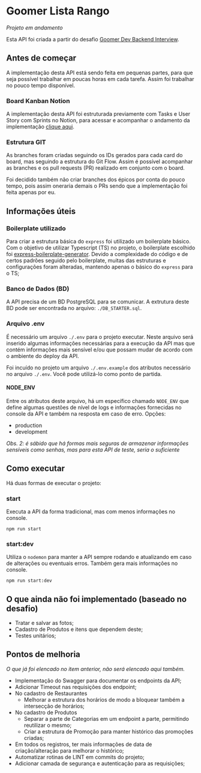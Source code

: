 # Goomer Lista Rango

_Projeto em andamento_

Esta API foi criada a partir do desafio [Goomer Dev Backend Interview](https://github.com/goomerdev/job-dev-backend-interview).

## Antes de começar

A implementação desta API está sendo feita em pequenas partes, para que seja possível trabalhar em poucas horas em cada tarefa. Assim foi trabalhar no pouco tempo disponível.

### Board Kanban Notion
A implementação desta API foi estruturada previamente com Tasks e User Story com Sprints no Notion, para acessar e acompanhar o andamento da implementação [clique aqui](https://www.notion.so/19338ed5025044ce9502444c7027bc1b?v=3347c2ab76764b17b35c96aa3ee13292).

### Estrutura GIT
As branches foram criadas seguindo os IDs gerados para cada card do board, mas seguindo a estrutura do Git Flow. Assim é possível acompanhar as branches e os pull requests (PR) realizado em conjunto com o board.

Foi decidido também não criar branches dos épicos por conta do pouco tempo, pois assim oneraria demais o PRs sendo que a implementação foi feita apenas por eu.

## Informações úteis

### Boilerplate utilizado
Para criar a estrutura básica do `express` foi utilizado um boilerplate básico. Com o objetivo de utilizar Typescript (TS) no projeto, o boilerplate escolhido foi [express-boilerplate-generator](https://www.npmjs.com/package/express-boilerplate-generator). Devido a complexidade do código e de certos padrões seguido pelo boilerplate, muitas das estruturas e configurações foram alteradas, mantendo apenas o básico do `express` para o TS;

### Banco de Dados (BD)
A API precisa de um BD PostgreSQL para se comunicar. A extrutura deste BD pode ser encontrada no arquivo: `./DB_STARTER.sql`.

### Arquivo .env
É necessário um arquivo `./.env` para o projeto executar. Neste arquivo será inserido algumas informações necessárias para a execução da API mas que contém informações mais sensível e/ou que possam mudar de acordo com o ambiente do deploy da API.

Foi incuído no projeto um arquivo `./.env.example` dos atributos necessário no arquivo `./.env`. Você pode utilizá-lo como ponto de partida.

#### NODE_ENV

Entre os atributos deste arquivo, há um específico chamado `NODE_ENV` que define algumas questões de nível de logs e informações fornecidas no console da API e também na resposta em caso de erro.
Opções:
- production
- development

_Obs. 2: é sábido que há formas mais seguras de armazenar informações sensíveis como senhas, mas para esta API de teste, seria o suficiente_

## Como executar
Há duas formas de executar o projeto:

### start
Executa a API da forma tradicional, mas com menos informações no console.
```
npm run start
```

### start:dev
Utiliza o `nodemon` para manter a API sempre rodando e atualizando em caso de alterações ou eventuais erros. Também gera mais informações no console.
```
npm run start:dev
```

## O que ainda não foi implementado (baseado no desafio)
- Tratar e salvar as fotos;
- Cadastro de Produtos e itens que dependem deste;
- Testes unitários;

## Pontos de melhoria
_O que já foi elencado no item anterior, não será elencado aqui também._

- Implementação do Swagger para documentar os endpoints da API;
- Adicionar Timeout nas requisições dos endpoint;
- No cadastro de Restaurantes
    - Melhorar a estrutura dos horários de modo a bloquear também a intersecção de horários;
- No cadastro de Produtos
    - Separar a parte de Categorias em um endpoint a parte, permitindo reutilizar o mesmo;
    - Criar a estrutura de Promoção para manter histórico das promoções criadas;
- Em todos os registros, ter mais informações de data de criação/alteração para melhorar o histórico;
- Automatizar rotinas de LINT em commits do projeto;
- Adicionar camada de segurança e autenticação para as requisições;
